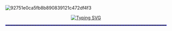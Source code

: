 ![92751e0ca5fb8b890839121c472df4f3](https://github.com/user-attachments/assets/3dd58cff-0fe8-4f7e-a89f-d9d814030245)

<p align="center">
  <a href="https://git.io/typing-svg">
    <img src="https://readme-typing-svg.herokuapp.com?font=Poppins&size=36&pause=900&color=0000FF&center=true&vCenter=true&width=800&height=60&lines=Hello!;I'm+Muhamad+Iqbal+Al+Kautsar.;Student+Developer+at+Esa+Unggul+University.;Passionate+about+Code+%26+Math.;Welcome+to+my+GitHub+profile!" alt="Typing SVG" />
  </a>
</p>

<hr style="border: 1px dashed #0000FF;" />



